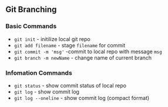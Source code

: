 ## Git Branching

### Basic Commands

* `git init` - initilize local git repo
* `git add filename` - stage `filename` for commit
* `git commit -m 'msg'` -commit to local repo with message `msg`
* `git branch -m newName` - change name of current branch

### Infomation Commands
* `git status` - show commit status of local repo 
* `git log` - show commit log
* `git log --oneline` - show commit log (compact format)
